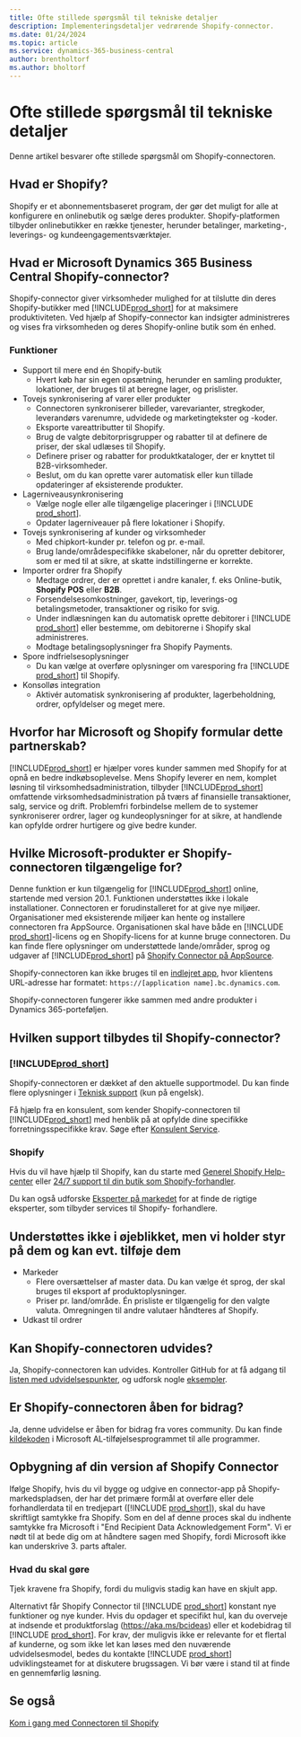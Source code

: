 ```yaml
---
title: Ofte stillede spørgsmål til tekniske detaljer
description: Implementeringsdetaljer vedrørende Shopify-connector.
ms.date: 01/24/2024
ms.topic: article
ms.service: dynamics-365-business-central
author: brentholtorf
ms.author: bholtorf
---
```


# Ofte stillede spørgsmål til tekniske detaljer

Denne artikel besvarer ofte stillede spørgsmål om Shopify-connectoren.

## Hvad er Shopify?

Shopify er et abonnementsbaseret program, der gør det muligt for alle at konfigurere en onlinebutik og sælge deres produkter. Shopify-platformen tilbyder onlinebutikker en række tjenester, herunder betalinger, marketing-, leverings- og kundeengagementsværktøjer.

## Hvad er Microsoft Dynamics 365 Business Central Shopify-connector?

Shopify-connector giver virksomheder mulighed for at tilslutte din deres Shopify-butikker med [!INCLUDE[prod_short](../includes/prod_short.md)] for at maksimere produktiviteten. Ved hjælp af Shopify-connector kan indsigter administreres og vises fra virksomheden og deres Shopify-online butik som én enhed.

### Funktioner

- Support til mere end én Shopify-butik
  - Hvert køb har sin egen opsætning, herunder en samling produkter, lokationer, der bruges til at beregne lager, og prislister.  
- Tovejs synkronisering af varer eller produkter
  - Connectoren synkroniserer billeder, varevarianter, stregkoder, leverandørs varenumre, udvidede og marketingtekster og -koder.  
  - Eksporte vareattributter til Shopify.  
  - Brug de valgte debitorprisgrupper og rabatter til at definere de priser, der skal udlæses til Shopify.
  - Definere priser og rabatter for produktkataloger, der er knyttet til B2B-virksomheder.
  - Beslut, om du kan oprette varer automatisk eller kun tillade opdateringer af eksisterende produkter.
- Lagerniveausynkronisering
  - Vælge nogle eller alle tilgængelige placeringer i [!INCLUDE [prod_short](../includes/prod_short.md)].  
  - Opdater lagerniveauer på flere lokationer i Shopify.  
- Tovejs synkronisering af kunder og virksomheder
  - Med chipkort-kunder pr. telefon og pr. e-mail.  
  - Brug lande/områdespecifikke skabeloner, når du opretter debitorer, som er med til at sikre, at skatte indstillingerne er korrekte.  
- Importer ordrer fra Shopify
  - Medtage ordrer, der er oprettet i andre kanaler, f. eks Online-butik, **Shopify POS** eller **B2B**.
  - Forsendelsesomkostninger, gavekort, tip, leverings-og betalingsmetoder, transaktioner og risiko for svig.  
  - Under indlæsningen kan du automatisk oprette debitorer i [!INCLUDE [prod_short](../includes/prod_short.md)] eller bestemme, om debitorerne i Shopify skal administreres.  
  - Modtage betalingsoplysninger fra Shopify Payments.
- Spore indfrielsesoplysninger
  - Du kan vælge at overføre oplysninger om varesporing fra [!INCLUDE [prod_short](../includes/prod_short.md)] til Shopify.
- Konsolløs integration
  - Aktivér automatisk synkronisering af produkter, lagerbeholdning, ordrer, opfyldelser og meget mere.

## Hvorfor har Microsoft og Shopify formular dette partnerskab?

[!INCLUDE[prod_short](../includes/prod_long.md)] er hjælper vores kunder sammen med Shopify for at opnå en bedre indkøbsoplevelse. Mens Shopify leverer en nem, komplet løsning til virksomhedsadministration, tilbyder [!INCLUDE[prod_short](../includes/prod_short.md)] omfattende virksomhedsadministration på tværs af finansielle transaktioner, salg, service og drift. Problemfri forbindelse mellem de to systemer synkroniserer ordrer, lager og kundeoplysninger for at sikre, at handlende kan opfylde ordrer hurtigere og give bedre kunder.

## Hvilke Microsoft-produkter er Shopify-connectoren tilgængelige for?

Denne funktion er kun tilgængelig for [!INCLUDE[prod_short](../includes/prod_short.md)] online, startende med version 20.1. Funktionen understøttes ikke i lokale installationer. Connectoren er forudinstalleret for at give nye miljøer. Organisationer med eksisterende miljøer kan hente og installere connectoren fra AppSource. Organisationen skal have både en [!INCLUDE [prod_short](../includes/prod_short.md)]-licens og en Shopify-licens for at kunne bruge connectoren. Du kan finde flere oplysninger om understøttede lande/områder, sprog og udgaver af [!INCLUDE[prod_short](../includes/prod_short.md)] på [Shopify Connector på AppSource](https://go.microsoft.com/fwlink/?linkid=2196238).

Shopify-connectoren kan ikke bruges til en [indlejret app](/dynamics365/business-central/dev-itpro/deployment/embed-app-overview), hvor klientens URL-adresse har formatet: `https://[application name].bc.dynamics.com`.

Shopify-connectoren fungerer ikke sammen med andre produkter i Dynamics 365-porteføljen.

## Hvilken support tilbydes til Shopify-connector?

### [!INCLUDE[prod_short](../includes/prod_short.md)]

Shopify-connectoren er dækket af den aktuelle supportmodel. Du kan finde flere oplysninger i [Teknisk support](/dynamics365/business-central/dev-itpro/administration//manage-technical-support) (kun på engelsk).

Få hjælp fra en konsulent, som kender Shopify-connectoren til [!INCLUDE[prod_short](../includes/prod_short.md)] med henblik på at opfylde dine specifikke forretningsspecifikke krav. Søge efter [Konsulent Service](https://aka.ms/BCShopifyConsultant).

### Shopify

Hvis du vil have hjælp til Shopify, kan du starte med [Generel Shopify Help-center](https://help.shopify.com/) eller [24/7 support til din butik som Shopify-forhandler](https://help.shopify.com/questions#/).

Du kan også udforske [Eksperter på markedet](https://experts.shopify.com/) for at finde de rigtige eksperter, som tilbyder services til Shopify- forhandlere.

## Understøttes ikke i øjeblikket, men vi holder styr på dem og kan evt. tilføje dem

- Markeder
  - Flere oversættelser af master data. Du kan vælge ét sprog, der skal bruges til eksport af produktoplysninger.
  - Priser pr. land/område. Én prisliste er tilgængelig for den valgte valuta. Omregningen til andre valutaer håndteres af Shopify.
- Udkast til ordrer

## Kan Shopify-connectoren udvides?

Ja, Shopify-connectoren kan udvides. Kontroller GitHub for at få adgang til [listen med udvidelsespunkter](https://github.com/microsoft/ALAppExtensions/tree/main/Apps/W1/Shopify), og udforsk nogle [eksempler](/dynamics365/business-central/dev-itpro/developer/devenv-extending-shopify).

## Er Shopify-connectoren åben for bidrag?

Ja, denne udvidelse er åben for bidrag fra vores community. Du kan finde [kildekoden](https://github.com/microsoft/ALAppExtensions/tree/main/Apps/W1/Shopify) i Microsoft AL-tilføjelsesprogrammet til alle programmer.

## Opbygning af din version af Shopify Connector

Ifølge Shopify, hvis du vil bygge og udgive en connector-app på Shopify-markedspladsen, der har det primære formål at overføre eller dele forhandlerdata til en tredjepart ([!INCLUDE [prod_short](../includes/prod_short.md)]), skal du have skriftligt samtykke fra Shopify. Som en del af denne proces skal du indhente samtykke fra Microsoft i "End Recipient Data Acknowledgement Form". Vi er nødt til at bede dig om at håndtere sagen med Shopify, fordi Microsoft ikke kan underskrive 3. parts aftaler.

### Hvad du skal gøre

Tjek kravene fra Shopify, fordi du muligvis stadig kan have en skjult app.

Alternativt får Shopify Connector til [!INCLUDE [prod_short](../includes/prod_short.md)] konstant nye funktioner og nye kunder. Hvis du opdager et specifikt hul, kan du overveje at indsende et produktforslag (https://aka.ms/bcideas) eller et kodebidrag til [!INCLUDE [prod_short](../includes/prod_short.md)]. For krav, der muligvis ikke er relevante for et flertal af kunderne, og som ikke let kan løses med den nuværende udvidelsesmodel, bedes du kontakte [!INCLUDE [prod_short](../includes/prod_short.md)] udviklingsteamet for at diskutere brugssagen. Vi bør være i stand til at finde en gennemførlig løsning.

## Se også

[Kom i gang med Connectoren til Shopify](get-started.md)  
